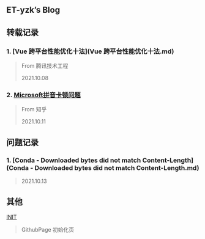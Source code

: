 ## ET-yzk’s Blog

## 转载记录

### 1. [Vue 跨平台性能优化十法](Vue 跨平台性能优化十法.md)

> From 腾讯技术工程
>
> 2021.10.08

### 2. [Microsoft拼音卡顿问题](Microsoft拼音卡顿问题.md)

> From 知乎
>
> 2021.10.11

## 问题记录

### 1. [Conda - Downloaded bytes did not match Content-Length](Conda - Downloaded bytes did not match Content-Length.md)

> 2021.10.13

## 其他

[INIT](init.md)

> GithubPage 初始化页


